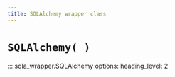 ```yaml
---
title: SQLAlchemy wrapper class
---
```


# `SQLAlchemy( )`

::: sqla_wrapper.SQLAlchemy
    options:
        heading_level: 2
